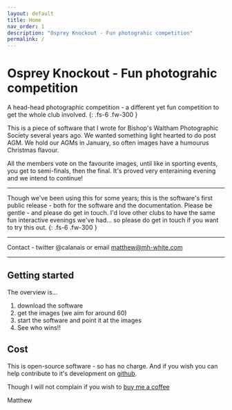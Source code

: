 ```yaml
---
layout: default
title: Home
nav_order: 1
description: "Osprey Knockout - Fun photograhic competition"
permalink: /
---
```


# Osprey Knockout - Fun photograhic competition

A head-head photographic competition - a different yet fun competition to get the whole club involved.
{: .fs-6 .fw-300 }

This is a piece of software that I wrote for Bishop's Waltham Photographic Society several years ago. We wanted something light hearted to do post AGM.  We hold our AGMs in January, so often images have a humourus Christmas flavour. 

All the members vote on the favourite images, until like in sporting events, you get to semi-finals, then the final. 
It's proved very enteraining evening and we intend to continue!

---

<div class="code-example">
  Though we've been using this for some years; this is the software's first public release - both for the software and the documentation. Please be gentle - and please do get in touch.  I'd love other clubs to have the same fun interactive evenings we've had... so please do get in touch if you want to try this out.
  {: .fs-6 .fw-300 }
<div class="code-example">

---
  
Contact - twitter @calanais  or email  matthew@mh-white.com

---

## Getting started

The overview is...

1. download the software
2. get the images (we aim for around 60)
3. start the software and point it at the images
4. See who wins!!

## Cost

This is open-source software - so has no charge.  And if you wish you can help contribute to it's development on [github](https://github.com/osprey-photo/osprey-knockout).

Though I will not complain if you wish to [buy me a coffee](https://www.buymeacoffee.com/calanais)

Matthew

